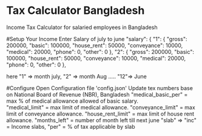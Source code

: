 # Tax Calculator Bangladesh
Income Tax Calculator for salaried employees in Bangladesh

#Setup Your Income
Enter Salary of july to june
   "salary": {
    "1": {
      "gross": 200000,
      "basic": 100000,
      "house_rent": 50000,
      "conveyance": 10000,
      "medical": 20000,
      "phone": 0,
      "other": 0
    },
    "2": {
      "gross": 200000,
      "basic": 100000,
      "house_rent": 50000,
      "conveyance": 10000,
      "medical": 20000,
      "phone": 0,
      "other": 0
    },

here "1" => month july, "2" => month Aug ..... "12"=> June 


#Configure
Open Configuration file 'config.json'
Update tex numbers base on National Board of Revenue (NBR), Bangladesh
  "medical_basic_per" = max % of medical allowance allowed of basic salary.  
  "medical_limit" = max limit of medical allowance.
  "conveyance_limit" = max limit of conveyance allowance.
  "house_rent_limit" = max limit of house rent allowance.
  "months_left" = number of month left till next june 
  "slab" => "inc" = Income slabs, "per" = % of tax applicable by slab
